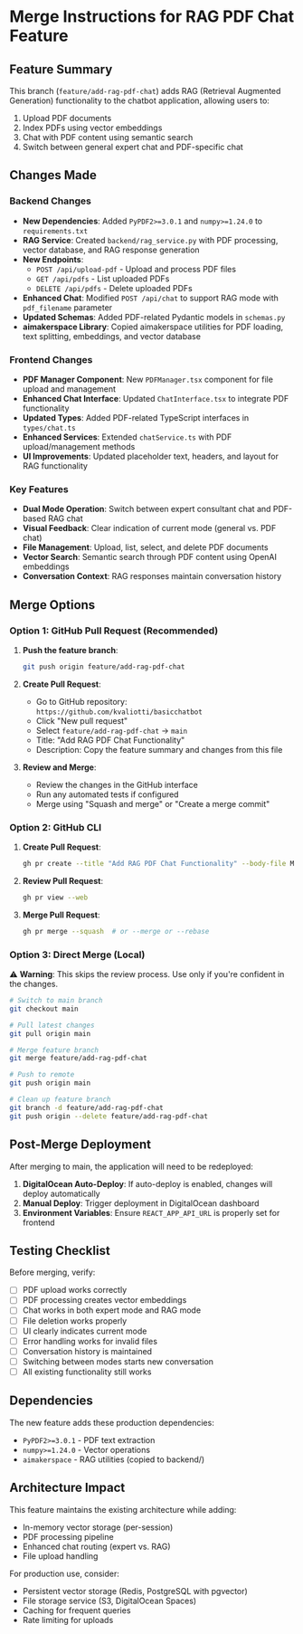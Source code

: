 # Merge Instructions for RAG PDF Chat Feature

## Feature Summary
This branch (`feature/add-rag-pdf-chat`) adds RAG (Retrieval Augmented Generation) functionality to the chatbot application, allowing users to:

1. Upload PDF documents
2. Index PDFs using vector embeddings
3. Chat with PDF content using semantic search
4. Switch between general expert chat and PDF-specific chat

## Changes Made

### Backend Changes
- **New Dependencies**: Added `PyPDF2>=3.0.1` and `numpy>=1.24.0` to `requirements.txt`
- **RAG Service**: Created `backend/rag_service.py` with PDF processing, vector database, and RAG response generation
- **New Endpoints**: 
  - `POST /api/upload-pdf` - Upload and process PDF files
  - `GET /api/pdfs` - List uploaded PDFs
  - `DELETE /api/pdfs` - Delete uploaded PDFs
- **Enhanced Chat**: Modified `POST /api/chat` to support RAG mode with `pdf_filename` parameter
- **Updated Schemas**: Added PDF-related Pydantic models in `schemas.py`
- **aimakerspace Library**: Copied aimakerspace utilities for PDF loading, text splitting, embeddings, and vector database

### Frontend Changes
- **PDF Manager Component**: New `PDFManager.tsx` component for file upload and management
- **Enhanced Chat Interface**: Updated `ChatInterface.tsx` to integrate PDF functionality
- **Updated Types**: Added PDF-related TypeScript interfaces in `types/chat.ts`
- **Enhanced Services**: Extended `chatService.ts` with PDF upload/management methods
- **UI Improvements**: Updated placeholder text, headers, and layout for RAG functionality

### Key Features
- **Dual Mode Operation**: Switch between expert consultant chat and PDF-based RAG chat
- **Visual Feedback**: Clear indication of current mode (general vs. PDF chat)
- **File Management**: Upload, list, select, and delete PDF documents
- **Vector Search**: Semantic search through PDF content using OpenAI embeddings
- **Conversation Context**: RAG responses maintain conversation history

## Merge Options

### Option 1: GitHub Pull Request (Recommended)

1. **Push the feature branch**:
   ```bash
   git push origin feature/add-rag-pdf-chat
   ```

2. **Create Pull Request**:
   - Go to GitHub repository: `https://github.com/kvaliotti/basicchatbot`
   - Click "New pull request"
   - Select `feature/add-rag-pdf-chat` → `main`
   - Title: "Add RAG PDF Chat Functionality"
   - Description: Copy the feature summary and changes from this file

3. **Review and Merge**:
   - Review the changes in the GitHub interface
   - Run any automated tests if configured
   - Merge using "Squash and merge" or "Create a merge commit"

### Option 2: GitHub CLI

1. **Create Pull Request**:
   ```bash
   gh pr create --title "Add RAG PDF Chat Functionality" --body-file MERGE.md --base main --head feature/add-rag-pdf-chat
   ```

2. **Review Pull Request**:
   ```bash
   gh pr view --web
   ```

3. **Merge Pull Request**:
   ```bash
   gh pr merge --squash  # or --merge or --rebase
   ```

### Option 3: Direct Merge (Local)

⚠️ **Warning**: This skips the review process. Use only if you're confident in the changes.

```bash
# Switch to main branch
git checkout main

# Pull latest changes
git pull origin main

# Merge feature branch
git merge feature/add-rag-pdf-chat

# Push to remote
git push origin main

# Clean up feature branch
git branch -d feature/add-rag-pdf-chat
git push origin --delete feature/add-rag-pdf-chat
```

## Post-Merge Deployment

After merging to main, the application will need to be redeployed:

1. **DigitalOcean Auto-Deploy**: If auto-deploy is enabled, changes will deploy automatically
2. **Manual Deploy**: Trigger deployment in DigitalOcean dashboard
3. **Environment Variables**: Ensure `REACT_APP_API_URL` is properly set for frontend

## Testing Checklist

Before merging, verify:

- [ ] PDF upload works correctly
- [ ] PDF processing creates vector embeddings
- [ ] Chat works in both expert mode and RAG mode
- [ ] File deletion works properly
- [ ] UI clearly indicates current mode
- [ ] Error handling works for invalid files
- [ ] Conversation history is maintained
- [ ] Switching between modes starts new conversation
- [ ] All existing functionality still works

## Dependencies

The new feature adds these production dependencies:
- `PyPDF2>=3.0.1` - PDF text extraction
- `numpy>=1.24.0` - Vector operations
- `aimakerspace` - RAG utilities (copied to backend/)

## Architecture Impact

This feature maintains the existing architecture while adding:
- In-memory vector storage (per-session)
- PDF processing pipeline
- Enhanced chat routing (expert vs. RAG)
- File upload handling

For production use, consider:
- Persistent vector storage (Redis, PostgreSQL with pgvector)
- File storage service (S3, DigitalOcean Spaces)
- Caching for frequent queries
- Rate limiting for uploads 